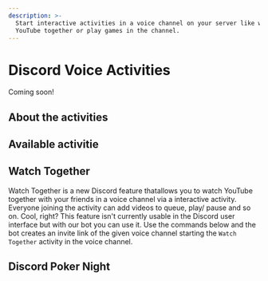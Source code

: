 ```yaml
---
description: >-
  Start interactive activities in a voice channel on your server like watching
  YouTube together or play games in the channel.
---
```


# Discord Voice Activities

Coming soon!

## About the activities

## Available activitie

## Watch Together

Watch Together is a new Discord feature thatallows you to watch YouTube together with your friends in a voice channel via a interactive activity. Everyone joining the activity can add videos to queue, play/ pause and so on. Cool, right? This feature isn't currently usable in the Discord user interface but with our bot you can use it. Use the commands below and the bot creates an invite link of the given voice channel starting the `Watch Together` activity in the voice channel.

## Discord Poker Night
